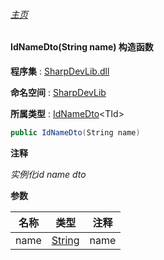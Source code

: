 ###### [主页](./Index.md "主页")

#### IdNameDto(String name) 构造函数

**程序集** : [SharpDevLib.dll](./SharpDevLib.assembly.md "SharpDevLib.dll")

**命名空间** : [SharpDevLib](./SharpDevLib.namespace.md "SharpDevLib")

**所属类型** : [IdNameDto](./SharpDevLib.IdNameDto.1.md "IdNameDto")\<TId\>

``` csharp
public IdNameDto(String name)
```
**注释**

*实例化id name dto*


**参数**

|名称|类型|注释|
|---|---|---|
|name|[String](https://learn.microsoft.com/en-us/dotnet/api/system.string "String")|name|


